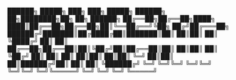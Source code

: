██████╗  █████╗ ███╗   ███╗ █████╗ ██████╗ ██╗████████╗██╗   ██╗ ██████╗ 
██╔══██╗██╔══██╗████╗ ████║██╔══██╗██╔══██╗██║╚══██╔══╝╚██╗ ██╔╝██╔═══██╗
██████╔╝███████║██╔████╔██║███████║██║  ██║██║   ██║    ╚████╔╝ ██║   ██║
██╔══██╗██╔══██║██║╚██╔╝██║██╔══██║██║  ██║██║   ██║     ╚██╔╝  ██║   ██║
██║  ██║██║  ██║██║ ╚═╝ ██║██║  ██║██████╔╝██║   ██║      ██║   ╚██████╔╝
╚═╝  ╚═╝╚═╝  ╚═╝╚═╝     ╚═╝╚═╝  ╚═╝╚═════╝ ╚═╝   ╚═╝      ╚═╝    ╚═════╝ 
                                                                         
